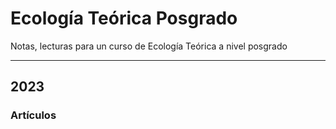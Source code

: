 # Ecología Teórica Posgrado
Notas, lecturas para un curso de Ecología Teórica a nivel posgrado




----
## 2023


### Artículos
